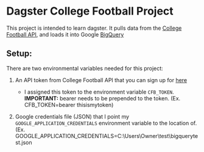 # Dagster College Football Project
This project is intended to learn dagster. It pulls data from the [College Football API](https://collegefootballdata.com/), and loads it into Google [BigQuery](https://cloud.google.com/bigquery)

## Setup:
There are two environmental variables needed for this project:
1. An API token from College Football API that you can sign up for [here](https://collegefootballdata.com/key)
   * I assigned this token to the environment variable `CFB_TOKEN`. **IMPORTANT:** bearer needs to be prepended to the token. (Ex. CFB_TOKEN=bearer thisismytoken)
   
2. Google credentials file (JSON) that I point my `GOOGLE_APPLICATION_CREDENTIALS` environment variable to the location of. (Ex. GOOGLE_APPLICATION_CREDENTIALS=C:\Users\Owner\test\bigquerytest.json
